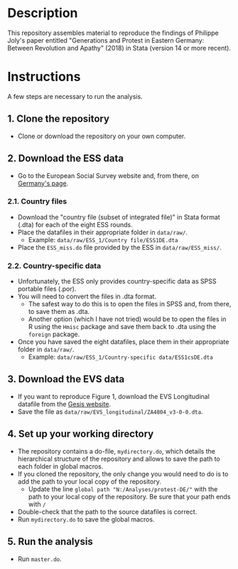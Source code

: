 # Description
This repository assembles material to reproduce the findings of Philippe Joly's paper entitled "Generations and Protest in Eastern Germany: Between Revolution and Apathy" (2018) in Stata (version 14 or more recent).

# Instructions 
A few steps are necessary to run the analysis.

## 1. Clone the repository

* Clone or download the repository on your own computer. 

## 2. Download the ESS data

* Go to the European Social Survey website and, from there, on [Germany's page]( http://www.europeansocialsurvey.org/data/country.html?c=germany).

### 2.1. Country files

* Download the "country file (subset of integrated file)" in Stata format (.dta) for each of the eight ESS rounds. 
* Place the datafiles in their appropriate folder in `data/raw/`.
  * Example: `data/raw/ESS_1/Country file/ESS1DE.dta`
* Place the `ESS_miss.do` file provided by the ESS in `data/raw/ESS_miss/`.

### 2.2. Country-specific data

* Unfortunately, the ESS only provides country-specific data as SPSS portable files (.por).
* You will need to convert the files in .dta format.
  * The safest way to do this is to open the files in SPSS and, from there, to save them as .dta.
  * Another option (which I have not tried) would be to open the files in R using the `Hmisc` package and save them back to .dta using the `foreign` package.
* Once you have saved the eight datafiles, place them in their appropriate folder in `data/raw/`.
  * Example: `data/raw/ESS_1/Country-specific data/ESS1csDE.dta`

## 3. Download the EVS data

* If you want to reproduce Figure 1, download the EVS Longitudinal datafile from the [Gesis website]( https://dbk.gesis.org/dbksearch/SDesc2.asp?ll=10&notabs=&af=&nf=&search=&search2=&db=E&no=4804).
* Save the file as `data/raw/EVS_longitudinal/ZA4804_v3-0-0.dta`.

## 4. Set up your working directory

* The repository contains a do-file, `mydirectory.do`, which details the hierarchical structure of the repository and allows to save the path to each folder in global macros. 
* If you cloned the repository, the only change you would need to do is to add the path to your local copy of the repository.
  * Update the line `global path "N:/Analyses/protest-DE/"` with the path to your local copy of the repository. Be sure that your path ends with `/`
* Double-check that the path to the source datafiles is correct.
* Run `mydirectory.do` to save the global macros. 

## 5. Run the analysis

* Run `master.do`. 
